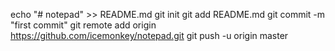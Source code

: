 echo "# notepad" >> README.md
git init
git add README.md
git commit -m "first commit"
git remote add origin https://github.com/icemonkey/notepad.git
git push -u origin master